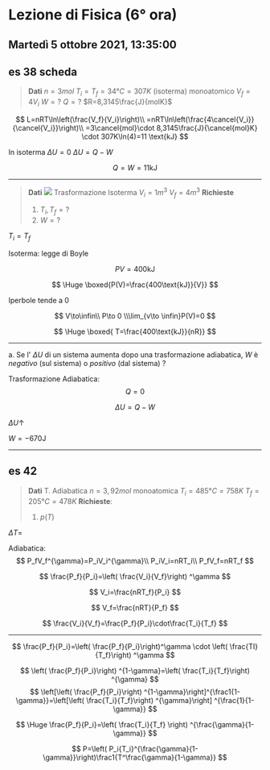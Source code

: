 #  Lezione di Fisica (6° ora)
## Martedì 5 ottobre 2021, 13:35:00

## es 38 scheda
> **Dati**
> $n=3mol$
> $T_i=T_f=34°C=307K$ (isoterma)
> monoatomico
> $V_f=4V_i$
> $W=?$
> $Q=?$
> $R=8,3145\frac{J}{molK}$

$$
L=nRT\ln\left(\frac{V_f}{V_i}\right)\\
=nRT\ln\left(\frac{4\cancel{V_i}}{\cancel{V_i}}\right)\\
=3\cancel{mol}\cdot 8,3145\frac{J}{\cancel{mol}K} \cdot 307K\ln(4)=11 \text{kJ}
$$

In isoterma $\Delta U =0$
$\Delta U = Q-W$

$$
Q=W=11\text{kJ}
$$


---
> **Dati**
> ![](https://i.imgur.com/EEAkP6f.jpg)
> Trasformazione Isoterma
> $V_i=1m^3$
> $V_f=4m^3$
> **Richieste**
> 1. $T_i,T_f=?$  
> 2. $W=?$

$T_i=T_f$

Isoterma: legge di Boyle

$$
PV=400\text{kJ}
$$

$$
\Huge \boxed{P(V)=\frac{400\text{kJ}}{V}}
$$



Iperbole tende a $0$

$$
V\to\infin\\
P\to 0 \\\lim_{v\to \infin}P(V)=0
$$

$$
\Huge \boxed{ T=\frac{400\text{kJ}}{nR}}
$$

---
a. Se l' $\Delta U$ di un sistema aumenta dopo una trasformazione adiabatica, $W$ è $negativo$ (sul sistema) o $positivo$ (dal sistema) ?


Trasformazione Adiabatica:
$$
Q=0
$$  



$$
\Delta U = Q-W
$$

$\Delta U\uparrow$


$W=-670 \text{J}$

----

## es 42

> **Dati**
> T. Adiabatica
> $n=3,92mol$ monoatomica
> $T_i=485°C=758K$
> $T_f=205°C=478K$
> **Richieste**:
> 1. $p(T)$

$\Delta T=$


Adiabatica:
$$
P_fV_f^{\gamma}=P_iV_i^{\gamma}\\
P_iV_i=nRT_i\\
P_fV_f=nRT_f
$$

$$
\frac{P_f}{P_i}=\left( \frac{V_i}{V_f}\right) ^\gamma
$$

$$
V_i=\frac{nRT_f}{P_i}
$$

$$
V_f=\frac{nRT}{P_f}
$$

$$
\frac{V_i}{V_f}=\frac{P_f}{P_i}\cdot\frac{T_i}{T_f}
$$

---

$$
\frac{P_f}{P_i}=\left( \frac{P_f}{P_i}\right)^\gamma \cdot \left( \frac{TI}{T_f}\right) ^\gamma 
$$


$$
\left( \frac{P_f}{P_i}\right) ^{1-\gamma}=\left( \frac{T_i}{T_f}\right) ^{\gamma}
$$
$$
\left[\left( \frac{P_f}{P_i}\right) ^{1-\gamma}\right]^{\frac1{1-\gamma}}=\left[\left( \frac{T_i}{T_f}\right) ^{\gamma}\right] ^{\frac{1}{1-\gamma}}
$$

$$
\Huge \frac{P_f}{P_i}=\left( \frac{T_i}{T_f} \right) ^{\frac{\gamma}{1-\gamma}}
$$

$$
P=\left( P_i{T_i}^{\frac{\gamma}{1-\gamma}}\right)\frac1{T^\frac{\gamma}{1-\gamma}} 
$$
<!--stackedit_data:
eyJoaXN0b3J5IjpbLTIxMzc1Mzc4NzddfQ==
-->